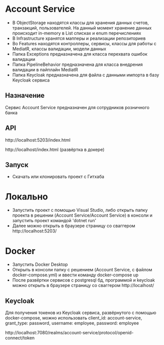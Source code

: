 # Account Service

- В ObjectStorage находятся классы для хранения данных счетов, транзакций, пользователей. На данный момент хранение данных происходит in-memory в List списках и enum перечислениях
- В Infrastructure хранятся мапперы и реализации репозиториев
- Во Features находятся контроллеры, сервисы, классы для работы с MediatR, классы валидации, модели данных
- Папка Exceptions предназначена для класса перехвата ошибок валидации
- Папка PipelineBehavior предназначена для класса внедрения валидации в пайплайн MediatR
- Папка Keycloak предназначена для файла с данными импорта в базу Keycloak сервиса

## Назначение

Сервис Account Service предназначен для сотрудников розничного банка

## API

http://localhost:5203/index.html

http://localhost/index.html (развёртка в докере)

## Запуск

- Скачать или клонировать проект с Гитхаба

# Локально

- Запустить проект с помощью Visual Studio, либо открыть папку проекта в решении (Account Service/Account Service) в консоли и запустить проект командой 'dotnet run'
- Далее можно открыть в браузере страницу со сваггером http://localhost:5203/

# Docker

- Запустить Docker Desktop
- Открыть в консоли папку с решением (Account Service, с файлом docker-compose.yml) и ввести команду docker-compose up
- После развёртки сервисов с postgresql бд, программой и keycloak можно открыть в браузере страницу со сваггером http://localhost/

## Keycloak

Для получения токенов из Keycloak сервиса, развёрнутого с помощью docker-compose, можно использовать client_id: account-service, grant_type: password, username: employee, password: employee

http://localhost:7080/realms/account-service/protocol/openid-connect/token
